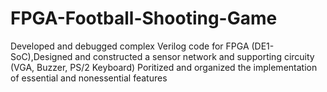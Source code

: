 # FPGA-Football-Shooting-Game
Developed and debugged complex Verilog code for FPGA (DE1-SoC),Designed and constructed a sensor network and supporting circuity (VGA, Buzzer, PS/2 Keyboard) Poritized and organized the implementation of essential and nonessential features
